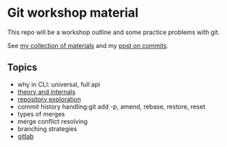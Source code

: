 # Git workshop material

This repo will be a workshop outline and some practice problems with git.

See [my collection of materials](https://bence.ferdinandy.com/materials/git/)
and my [post on commits](https://bence.ferdinandy.com/gitcraft).

## Topics

- why in CLI: universal, full api
- [theory and internals](theory_and_internals.md)
- [repository exploration](exploration.md)
- commit history handling:git add -p, amend, rebase, restore, reset
- types of merges
- merge conflict resolving
- branching strategies
- [gitlab](gitlab.md)
